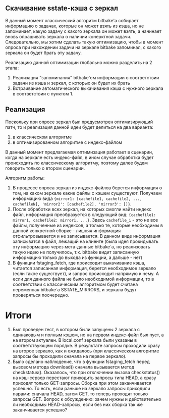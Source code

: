 ## Скачивание sstate-кэша с зеркал

В данный момент классический алгоритм bitbake'a собирает информацию о задачах, которые он может взять из кэша, но не запоминает, какую задачу с какого зеркала он может взять, а начинает вновь опрашивать зеркала о наличии конерктной задачи.
Следовательно, мы хотим сделать такую оптимизацию, чтобы в момент опроса при нахождении задачи на зеркале bitbake запоминал, с какого зеркала он будет брать эту задачу.

Реализацию данной оптимизации глобально можно разделить на 2 этапа:
1) Реализация "запоминания" bitbake'ом информации о соответствии задачи из кэша и зеркал, с которых он будет их брать
2) Встраивание автоматического выкачивания кэша с нужного зеркала в соответствии с пунктом 1.




## Реализация

Поскольку при опросе зеркал был предусмотрен оптимизирующий патч, то и реализация данной идеи будет делиться на два варианта:
1) в классическом алгоритме
2) в оптимизированном алгоритме с индекс-файлом

В данный момент предлагаемая оптимизация работает в сценарии, когда на зеркале есть индекс-файл, в ином случае обработка будет происходить по классическому алгоритму, поэтому далее будем говорить только о втором сценарии.

Алгоритм работы:
1. В процессе опроса зеркал из индекс-файлов берется информация о том, на каком зеркале какие файлы с кэшем существуют. Получаем информацию вида `{mirror1: [cachefile1, cachefile2, ..., cachefileN], 'mirror2': [cachefile2], 'mirror3': []}`.
2. После обработки всех зеркал, на которых смогли найти индекс файл, информация преобразуется в следующий вид: `{cachefile1: mirror1, cachefile2: mirror1, ...}`. Здесь `cachefile_i` - это не все файлы, полученные из индексов, а только те, которые необходимы в данной конкретной сборке - лишняя информация отфильтровывается и не записывается. В данном виде информация записыватся в файл, лежащий на клиенте (была идея прокидывать эту информацию через мета-данные bitbake`a, но реализовать такую идею не получилось, т.к. bitbake видит записанную информацию только до выхода из функции, а дальше - нет)
3. В функции fstaging_fetch, где происходит выкачивание кэша, читается записанная информация, берется необходимое зеркало (если такое существует), и запрос происходит напрямую к нему. А если для данного файла не было необходимой информации, то в соответствии с классическим алгоритмом будет считана переменная bitbake`a SSTATE_MIRRORS, и зеркала будут проверяться поочередно. 


# Итоги
1. Был проведен тест, в котором были запущены 2 зеркала с одинаковым и полным кэшем, но на первом индекс-файл был пуст, а на втором актуален. В local.conf зеркала были указаны в соответствующем порядке. В результате запросы проходили сразу на второе зеркало, как и ожидалось (при классическом алгоритме запросы бы проходили сначала на первое зеркало).
2. Было сделано наблюдение, что в функции fstaging_fetch перед вызовом метода download() сначала вызывается метод checkstatus(). Оказалось, что при отключении вызова checkstatus() на кэш-сервер перестают приходить запросы типа HEAD, а сразу приходят только GET-запросы. Сборка при этом заканчивается успешно. То есть, если раньше на зеркало запросы приходили парами: сначала HEAD, затем GET, то теперь проходят только запросы GET. Вопрос к обсуждению: зачем нужны и действительно ли необходимы HEAD-запросы, если без них сборка так же заканчивается успешно?
